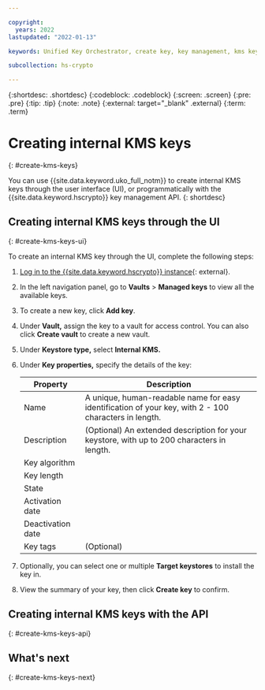 ```yaml
---

copyright:
  years: 2022
lastupdated: "2022-01-13"

keywords: Unified Key Orchestrator, create key, key management, kms key

subcollection: hs-crypto

---
```


{:shortdesc: .shortdesc}
{:codeblock: .codeblock}
{:screen: .screen}
{:pre: .pre}
{:tip: .tip}
{:note: .note}
{:external: target="_blank" .external}
{:term: .term}


# Creating internal KMS keys
{: #create-kms-keys}

You can use {{site.data.keyword.uko_full_notm}} to create internal KMS keys through the user interface (UI), or programmatically with the {{site.data.keyword.hscrypto}} key management API.
{: shortdesc}


## Creating internal KMS keys through the UI
{: #create-kms-keys-ui}

To create an internal KMS key through the UI, complete the following steps:

1. [Log in to the {{site.data.keyword.hscrypto}} instance](https://cloud.ibm.com/login){: external}.
2. In the left navigation panel, go to **Vaults** &gt; **Managed keys** to view all the available keys.
3. To create a new key, click **Add key**.
4. Under **Vault,** assign the key to a vault for access control. You can also click **Create vault** to create a new vault.
5. Under **Keystore type,** select **Internal KMS.**
6. Under **Key properties,** specify the details of the key:

    |       Property	     |                         Description                       |
    |----------------------|-----------------------------------------------------------|
    | Name                 | A unique, human-readable name for easy identification of your key, with 2 - 100 characters in length. |
    | Description          | (Optional) An extended description for your keystore, with up to 200 characters in length. |
    | Key algorithm        |                                                           |
    | Key length           |                                                           |
    | State                |                                                           |
    | Activation date      |                                                           |
    | Deactivation date    |                                                           |
    | Key tags             | (Optional)                                                |

7. Optionally, you can select one or multiple **Target keystores** to install the key in.
8. View the summary of your key, then click **Create key** to confirm.




## Creating internal KMS keys with the API
{: #create-kms-keys-api}






## What's next
{: #create-kms-keys-next}


  


